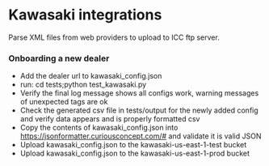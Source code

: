 # Kawasaki integrations
Parse XML files from web providers to upload to ICC ftp server.

### Onboarding a new dealer
- Add the dealer url to kawasaki_config.json
- run: cd tests;python test_kawasaki.py
- Verify the final log message shows all configs work, warning messages of unexpected tags are ok
- Check the generated csv file in tests/output for the newly added config and verify data appears and is properly formatted csv
- Copy the contents of kawasaki_config.json into https://jsonformatter.curiousconcept.com/# and validate it is valid JSON
- Upload kawasaki_config.json to the kawasaki-us-east-1-test bucket
- Upload kawasaki_config.json to the kawasaki-us-east-1-prod bucket
